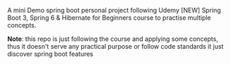 A mini Demo spring boot personal project following Udemy [NEW] Spring Boot 3, Spring 6 & Hibernate for Beginners course to practise multiple concepts.

**Note**: this repo is just following the course and applying some concepts, thus it doesn't serve any practical purpose or follow code standards it just discover spring boot features
